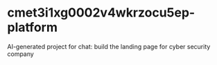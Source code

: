 # cmet3i1xg0002v4wkrzocu5ep-platform
AI-generated project for chat: build the landing page for cyber security company
